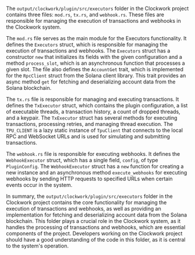 
The `output/clockwork/plugin/src/executors` folder in the Clockwork project contains three files: `mod.rs`, `tx.rs`, and `webhook.rs`. These files are responsible for managing the execution of transactions and webhooks in the Clockwork system.

The `mod.rs` file serves as the main module for the Executors functionality. It defines the `Executors` struct, which is responsible for managing the execution of transactions and webhooks. The `Executors` struct has a constructor `new` that initializes its fields with the given configuration and a method `process_slot`, which is an asynchronous function that processes a given slot. The file also defines the `AccountGet` trait, which is implemented for the `RpcClient` struct from the Solana client library. This trait provides an async method `get` for fetching and deserializing account data from the Solana blockchain.

The `tx.rs` file is responsible for managing and executing transactions. It defines the `TxExecutor` struct, which contains the plugin configuration, a list of executable threads, a transaction history, a count of dropped threads, and a keypair. The `TxExecutor` struct has several methods for executing transactions, processing retries, and managing thread execution. The `TPU_CLIENT` is a lazy static instance of `TpuClient` that connects to the local RPC and WebSocket URLs and is used for simulating and submitting transactions.

The `webhook.rs` file is responsible for executing webhooks. It defines the `WebhookExecutor` struct, which has a single field, `config`, of type `PluginConfig`. The `WebhookExecutor` struct has a `new` function for creating a new instance and an asynchronous method `execute_webhooks` for executing webhooks by sending HTTP requests to specified URLs when certain events occur in the system.

In summary, the `output/clockwork/plugin/src/executors` folder in the Clockwork project contains the core functionality for managing the execution of transactions and webhooks, as well as providing an implementation for fetching and deserializing account data from the Solana blockchain. This folder plays a crucial role in the Clockwork system, as it handles the processing of transactions and webhooks, which are essential components of the project. Developers working on the Clockwork project should have a good understanding of the code in this folder, as it is central to the system's operation.

    
